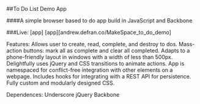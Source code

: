 ##To Do List Demo App

####A simple browser based to do app build in JavaScript and Backbone

###Live: [app]
[app][andrew.defran.co/MakeSpace_to_do_demo]

Features:
  Allows user to create, read, complete, and destroy to dos.
  Mass-action buttons: mark all as complete and clear all completed.
  Adapts to a phone-friendly layout in windows with a width of less than 500px.
  Delightfully uses jQuery and CSS transitions to animate actions.
  App is namespaced for conflict-free integration with other elements on a webpage.
  Includes hooks for integrating with a REST API for persistence.
  Fully custom and modularly designed CSS.

Dependences:
  Underscore
  jQuery
  Backbone
